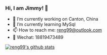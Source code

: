 ### Hi, I am Jimmy! 👋

- 🔭 I’m currently working on Canton, China
- 🌱 I’m currently learning MySql
- 📫 How to reach me: reng99@outlook.com
- 💬 Wechat: 18819473489

[![reng99's github stats](https://github-readme-stats.vercel.app/api?username=reng99&show_icons=true&theme=dracula)](https://github.com/anuraghazra/github-readme-stats)

